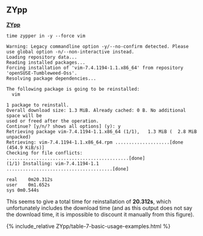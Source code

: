 ## ZYpp
[**ZYpp**](https://en.opensuse.org/Portal:Zypper)

`time zypper in -y --force vim`

~~~
Warning: Legacy commandline option -y/--no-confirm detected. Please use global option -n/--non-interactive instead.
Loading repository data...
Reading installed packages...
Forcing installation of 'vim-7.4.1194-1.1.x86_64' from repository 'openSUSE-Tumbleweed-Oss'.
Resolving package dependencies...

The following package is going to be reinstalled:
  vim

1 package to reinstall.
Overall download size: 1.3 MiB. Already cached: 0 B. No additional space will be
used or freed after the operation.
Continue? [y/n/? shows all options] (y): y
Retrieving package vim-7.4.1194-1.1.x86_64 (1/1),   1.3 MiB (  2.8 MiB unpacked)
Retrieving: vim-7.4.1194-1.1.x86_64.rpm ....................[done (454.9 KiB/s)]
Checking for file conflicts: .............................................[done]
(1/1) Installing: vim-7.4.1194-1.1 .......................................[done]

real	0m20.312s
user	0m1.652s
sys	0m0.544s
~~~

This seems to give a total time for reinstallation of **20.312s**, which unfortunately includes the download time (and as this output does not say the download time, it is impossible to discount it manually from this figure).

{% include_relative ZYpp/table-7-basic-usage-examples.html %}
